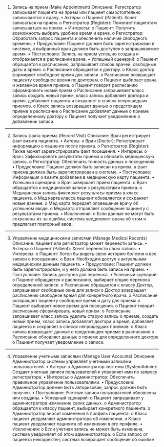 1. Запись на прием (Make Appointment)
Описание: Регистратор записывает пациента на прием или пациент самостоятельно записывается к врачу.
•	Актеры:
o	Пациент (Patient): Хочет записаться на прием.
o	Регистратор (Register): Помогает пациентам записываться на прием.
•	Интересы:
o	Пациент: Получить возможность выбрать удобное время и врача.
o	Регистратор: Обработать запрос пациента и обеспечить наличие свободного времени.
•	Предусловие: Пациент должен быть зарегистрирован в системе, а выбранный врач должен быть доступен в запрашиваемое время.
•	Постусловие: Запись на прием успешно создана и отображается в расписании врача.
•	Успешный сценарий:
o	Пациент обращается к расписанию, запрашивает список врачей, свободные даты и время.
o	Расписание обращается к доктору.
o	Класс доктор формирует свободное время для записи.
o	Расписание возвращает пациенту свободное время по докторам.
o	Пациент выбирает врача и желаемое время приема.
o	Пациент говорит расписанию сформировать новый прием
o	Расписание запрашивает класс запись создать новый прием, класс запись добавляет доктора и время, добавляет пациента и сохраняет в список непрошедших приемов.
o	Класс запись возвращает данные о предстоящем приеме в расписание
o	Расписание добавляет данные о приеме определенному доктору
o	Пациент получает уведомление о добавлении записи.
________________________________________
2. Запись факта приема (Record Visit)
Описание: Врач регистрирует факт визита пациента.
•	Актеры:
o	Врач (Doctor): Регистрирует информацию о пациенте после приема.
o	Регистратор (Register): Также может зарегистрировать факт посещения.
•	Интересы:
o	Врач: Зафиксировать результаты приема и обновить медицинскую запись.
o	Регистратор: Обеспечить точность данных о посещениях.
•	Предусловие: Пациент должен быть записан на прием, а факт приема должен быть зарегистрирован в системе.
•	Постусловие: Информация о визите добавлена в медицинскую карту пациента.
•	Успешный сценарий:
o	Врач завершает прием пациента.
o	Врач обращается к медицинской записи с результатами приема.
o	Медицинская запись фиксирует результаты приема в класс пациента.
o	Мед карта класса пациент обновляется и сохраняет новые данные.
o	Мед карта передает оповещение врачу об успешном вводе.
o	Медкарта отправляет сообщение пациенту с результатами приема.
•	Исключения:
o	Если данные не могут быть сохранены из-за ошибки, система уведомляет врача об этом и предлагает повторный ввод.
________________________________________
3. Управление медицинскими записями (Manage Medical Records)
Описание: пациент или регистратор может перенести запись.
•	Актеры:
o	Пациент (Patient): Хочет перенести свою запись.
•	Интересы:
o	Пациент: Хотел бы видеть свою историю болезни и все записи о посещениях.
o	Врач: Необходим доступ к актуальным медицинским данным пациента.
•	Предусловие: Пациент должен быть зарегистрирован, и у него должна быть запись на прием.
•	Постусловие: Запись доступна для переноса.
•	Успешный сценарий:
o	Пациент обращается к расписанию, выбирает опцию переноса определенной записи.
o	Расписание обращается к классу Доктор, запрашивает свободные окна для записи
o	Доктор возвращает расписанию свободное время для конкретного врача.
o	Расписание возвращает пациенту свободное время и дату для приема
o	Пациент выбирает новое время для посещения.
o	Пациент говорит расписанию сформировать новый прием.
o	Расписание запрашивает класс запись удалить старую запись о приеме, создать новый прием, класс запись добавляет доктора и время, добавляет пациента и сохраняет в список непрошедших приемов.
o	Класс запись возвращает данные о предстоящем приеме в расписание
o	Расписание обновляет данные о приеме для определенного доктора
o	Пациент получает уведомление о записи.
________________________________________
4. Управление учетными записями (Manage User Accounts)
Описание: Администратор системы управляет учетными записями пользователей.
•	Актеры:
o	Администратор системы (SystemAdmin): Создает учетные записи пользователей и управляет ими по запросу регистратора.
•	Интересы:
o	Администратор: Обеспечить правильное управление пользователями.
•	Предусловие: Администратор должен быть авторизован, запрос должен быть получен.
•	Постусловие: Учетные записи пользователей обновлены или созданы.
•	Успешный сценарий:
o	Пациент запрашивает у администратора изменение своих данных. 
o	Администратор обращается к классу пациент, выбирает конкретного пациента.
o	Администратор вносит изменения в профиль пациента.
o	Класс пациент уведомляет администратора об изменении.
o	Класс пациент уведомляет пациента об изменении в его профиле.
•	Исключения:
o	Если учетная запись не может быть изменена, система уведомляет об этом администратора.
o	Если запрос от пациента некорректен, система возвращает сообщение об ошибке
